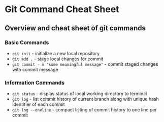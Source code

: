 # Git Command Cheat Sheet

## Overview and cheat sheet of git commands

### Basic Commands

* `git init` - initialize a new local repository
* `git add .` - stage local changes for commit
* `git commit - m "some meaningful message"` - commit staged changes with commit message

### Information Commands

* `git status` - display status of local working directory to terminal
* `git log` - list commit history of current branch along with unique hash identifier of each commit
* `git log --oneline` - compact listing of commit history to one line per commit
